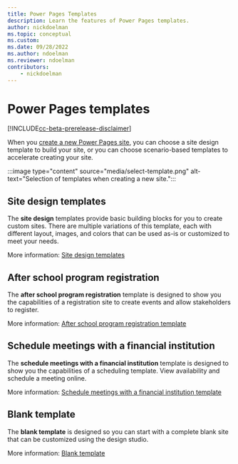 ```yaml
---
title: Power Pages Templates
description: Learn the features of Power Pages templates.
author: nickdoelman
ms.topic: conceptual
ms.custom: 
ms.date: 09/28/2022
ms.author: ndoelman
ms.reviewer: ndoelman
contributors:
    - nickdoelman
---
```


# Power Pages templates

[!INCLUDE[cc-beta-prerelease-disclaimer](../includes/cc-beta-prerelease-disclaimer.md)]

When you [create a new Power Pages site](../getting-started/create-manage.md), you can choose a site design template to build your site, or you can choose scenario-based templates to accelerate creating your site.

:::image type="content" source="media/select-template.png" alt-text="Selection of templates when creating a new site.":::

## Site design templates

The **site design** templates provide basic building blocks for you to create custom sites. There are multiple variations of this template, each with different layout, images, and colors that can be used as-is or customized to meet your needs.

More information: [Site design templates](site-design.md)

## After school program registration

The **after school program registration** template is designed to show you the capabilities of a registration site to create events and allow stakeholders to register.

More information: [After school program registration template](after-school.md)

## Schedule meetings with a financial institution

The **schedule meetings with a financial institution** template is designed to show you the capabilities of a scheduling template. View availability and schedule a meeting online.

More information: [Schedule meetings with a financial institution template](book-a-meeting.md)

## Blank template

The **blank template** is designed so you can start with a complete blank site that can be customized using the design studio.

More information: [Blank template](blank.md)
